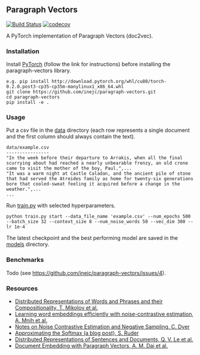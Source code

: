 ## Paragraph Vectors
[![Build Status](https://travis-ci.org/inejc/paragraph-vectors.svg?branch=master)](https://travis-ci.org/inejc/paragraph-vectors)
[![codecov](https://codecov.io/gh/inejc/paragraph-vectors/branch/master/graph/badge.svg)](https://codecov.io/gh/inejc/paragraph-vectors)

A PyTorch implementation of Paragraph Vectors (doc2vec).

### Installation
Install [PyTorch](http://pytorch.org) (follow the link for instructions) before installing the paragraph-vectors library.
```
e.g. pip install http://download.pytorch.org/whl/cu80/torch-0.2.0.post3-cp35-cp35m-manylinux1_x86_64.whl
git clone https://github.com/inejc/paragraph-vectors.git
cd paragraph-vectors
pip install -e .
```

### Usage
Put a csv file in the [data](data) directory (each row represents a single document and the first column should always contain the text).
```
data/example.csv
----------------
"In the week before their departure to Arrakis, when all the final scurrying about had reached a nearly unbearable frenzy, an old crone came to visit the mother of the boy, Paul.",...
"It was a warm night at Castle Caladan, and the ancient pile of stone that had served the Atreides family as home for twenty-six generations bore that cooled-sweat feeling it acquired before a change in the weather.",...
...
```
Run [train.py](paragraphvec/train.py) with selected hyperparameters.
```
python train.py start --data_file_name 'example.csv' --num_epochs 500 --batch_size 32 --context_size 8 --num_noise_words 50 --vec_dim 300 --lr 1e-4
```
The latest checkpoint and the best performing model are saved in the [models](models) directory.

### Benchmarks
Todo (see https://github.com/inejc/paragraph-vectors/issues/4).

### Resources
* [Distributed Representations of Words and Phrases and their Compositionality, T. Mikolov et al.](https://arxiv.org/abs/1310.4546)
* [Learning word embeddings efficiently with noise-contrastive estimation, A. Mnih et al.](http://papers.nips.cc/paper/5165-learning-word-embeddings-efficiently-with)
* [Notes on Noise Contrastive Estimation and Negative Sampling, C. Dyer](https://arxiv.org/abs/1410.8251)
* [Approximating the Softmax (a blog post), S. Ruder](http://ruder.io/word-embeddings-softmax/index.html)
* [Distributed Representations of Sentences and Documents, Q. V. Le et al.](https://arxiv.org/abs/1405.4053)
* [Document Embedding with Paragraph Vectors, A. M. Dai et al.](https://arxiv.org/abs/1507.07998)

